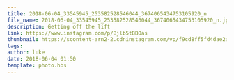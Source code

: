 ```yaml
---
title: 2018-06-04_33545945_253582528546044_3674065434753105920_n
file_name: 2018-06-04_33545945_253582528546044_3674065434753105920_n.jpg
description: Getting off the lift
link: https://www.instagram.com/p/Bjlb5tBBOas
thumbnail: https://scontent-arn2-2.cdninstagram.com/vp/f9cd8ff5fd4dae2a6a506ffa7284ab6d/5CC70068/t51.2885-15/e35/s240x240/33545945_253582528546044_3674065434753105920_n.jpg?_nc_ht=scontent-arn2-2.cdninstagram.com&ig_cache_key=MTc5Mzk2MjczOTE3ODQ2NDk0MA%3D%3D.2
tags: 
author: luke
date: 2018-06-04 01:50
template: photo.hbs
---
```


